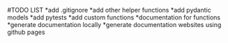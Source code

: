 #TODO LIST
*add .gitignore
*add other helper functions
*add pydantic models
*add pytests
*add custom functions
*documentation for functions
*generate documentation locally
*generate documentation websites using github pages

